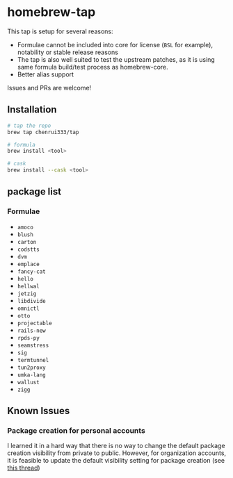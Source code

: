 # homebrew-tap

This tap is setup for several reasons:

- Formulae cannot be included into core for license (`BSL` for example), notability or stable release reasons
- The tap is also well suited to test the upstream patches, as it is using same formula build/test process as homebrew-core.
- Better alias support

Issues and PRs are welcome!

## Installation

```bash
# tap the repo
brew tap chenrui333/tap

# formula
brew install <tool>

# cask
brew install --cask <tool>
```

## package list

### Formulae

- `amoco`
- `blush`
- `carton`
- `codstts`
- `dvm`
- `emplace`
- `fancy-cat`
- `hello`
- `hellwal`
- `jetzig`
- `libdivide`
- `omnictl`
- `otto`
- `projectable`
- `rails-new`
- `rpds-py`
- `seamstress`
- `sig`
- `termtunnel`
- `tun2proxy`
- `umka-lang`
- `wallust`
- `zigg`


## Known Issues

### Package creation for personal accounts

I learned it in a hard way that there is no way to change the default package creation visibility from private to public.
However, for organization accounts, it is feasible to update the default visibility setting for package creation (see [this thread](https://github.com/orgs/community/discussions/65931#discussioncomment-7613551))
